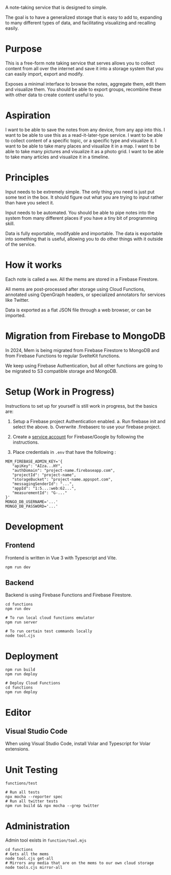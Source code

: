 A note-taking service that is designed to simple.

The goal is to have a generalized storage that is easy to add to,
expanding to many different types of data, and facilitating visualizing
and recalling easily.

# Purpose

This is a free-form note taking service that serves allows you to
collect content from all over the internet and save it into
a storage system that you can easily import, export and modify.

Exposes a minimal interface to browse the notes, aggregate them,
edit them and visualize them. You should be able to export
groups, recombine these with other data to create content useful
to you.

# Aspiration

I want to be able to save the notes from any device, from any app
into this.
I want to be able to use this as a read-it-later-type
service.
I want to be able to collect content of a specific topic, or
a specific type and visualize it.
I want to be able to take many places and visualize it in a map.
I want to be able to take many pictures and visualize it as a photo grid.
I want to be able to take many articles and visualize it in a timeline.

# Principles

Input needs to be extremely simple. The only thing you need is
just put some text in the box. It should figure out what you
are trying to input rather than have you select it.

Input needs to be automated. You should be able to pipe notes
into the system from many different places if you have a
tiny bit of programming skill.

Data is fully exportable, modifyable and importable. The data
is exportable into something that is useful, allowing you
to do other things with it outside of the service.

# How it works

Each note is called a `mem`. All the mems are stored in a Firebase Firestore.

All mems are post-processed after storage using Cloud Functions, annotated
using OpenGraph headers, or specialized annotators for services like Twitter.

Data is exported as a flat JSON file through a web browser, or can be imported.

# Migration from Firebase to MongoDB

In 2024, Mem is being migrated from Firebase Firestore to MongoDB and from Firebase
Functions to regular SvelteKit functions.

We keep using Firebase Authentication, but all other functions are going to be migrated
to S3 compatible storage and MongoDB.

# Setup (Work in Progress)

Instructions to set up for yourself is still work in progress, but the basics are:

1. Setup a Firebase project Authentication enabled.
   a. Run firebase init and select the above.
   b. Overwrite .firebaserc to use your firebase project.

2. Create a [service account](https://firebase.google.com/docs/admin/setup) for Firebase/Google by following the instructions.

3. Place credentials in `.env` that have the following :

```
MEM_FIREBASE_ADMIN_KEY='{
   "apiKey": "AIza...HY",
   "authDomain": "project-name.firebaseapp.com",
   "projectId": "project-name",
   "storageBucket": "project-name.appspot.com",
   "messagingSenderId": "...",
   "appId": "1:5...:web:62...",
   "measurementId": "G-..."
}'
MONGO_DB_USERNAME='...'
MONGO_DB_PASSWORD='...'
```

# Development

## Frontend

Frontend is written in Vue 3 with Typescript and Vite.

```
npm run dev
```

## Backend

Backend is using Firebase Functions and Firebase Firestore.

```
cd functions
npm run dev

# To run local cloud functions emulator
npm run server

# To run certain test commands locally
node tool.cjs
```

# Deployment

```
npm run build
npm run deploy

# Deploy Cloud Functions
cd functions
npm run deploy
```

# Editor

## Visual Studio Code

When using Visual Studio Code, install Volar and Typescript for Volar extensions.

# Unit Testing

`functions/test`

```
# Run all tests
npx mocha --reporter spec
# Run all twitter tests
npm run build && npx mocha --grep twitter
```

# Administration

Admin tool exists in `function/tool.mjs`

```
cd functions
# Gets all the mems
node tool.cjs get-all
# Mirrors any media that are on the mems to our own cloud storage
node tools.cjs mirror-all
```
